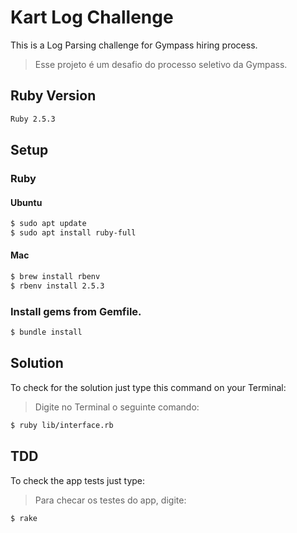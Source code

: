 # Kart Log Challenge

This is a Log Parsing challenge for Gympass hiring process.

> Esse projeto é um desafio do processo seletivo da Gympass.

## Ruby Version

```sh
Ruby 2.5.3
```

## Setup

### Ruby

#### Ubuntu

```sh
$ sudo apt update
$ sudo apt install ruby-full
```
#### Mac

```sh
$ brew install rbenv
$ rbenv install 2.5.3
```

### Install gems from Gemfile.

```sh
$ bundle install
```

## Solution

To check for the solution just type this command on your Terminal:

> Digite no Terminal o seguinte comando:

```sh
$ ruby lib/interface.rb
```

## TDD

To check the app tests just type:

> Para checar os testes do app, digite:

```sh
$ rake
```
